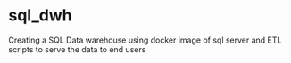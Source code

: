 # sql_dwh
Creating a SQL Data warehouse using docker image of sql server and ETL scripts to serve the data to end users
